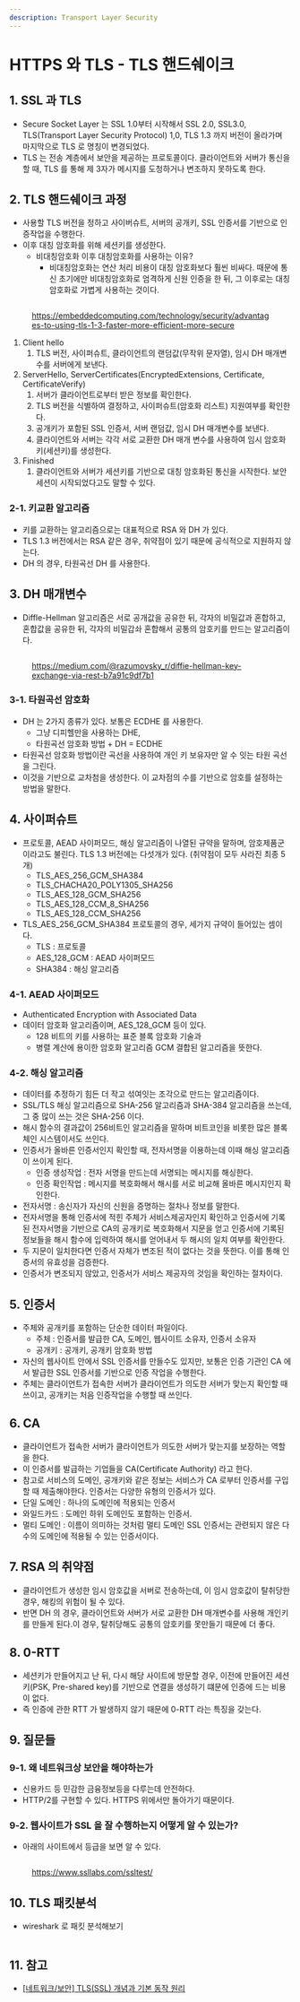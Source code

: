```yaml
---
description: Transport Layer Security
---
```


# HTTPS 와 TLS - TLS 핸드쉐이크

## 1. SSL 과 TLS&#x20;

* Secure Socket Layer 는 SSL 1.0부터 시작해서 SSL 2.0, SSL3.0, TLS(Transport Layer Security Protocol) 1,0, TLS 1.3 까지 버전이 올라가며 마지막으로 TLS 로 명칭이 변경되었다.&#x20;
* TLS 는 전송 계층에서 보안을 제공하는 프로토콜이다. 클라이언트와 서버가 통신을 할 때, TLS 를 통해 제 3자가 메시지를 도청하거나 변조하지 못하도록 한다.&#x20;

## 2. TLS 핸드쉐이크 과정&#x20;

* 사용할 TLS 버전을 정하고 사이버슈트, 서버의 공개키, SSL 인증서를 기반으로 인증작업을 수행한다.&#x20;
* 이후 대칭 암호화를 위해 세션키를 생성한다.&#x20;
  * 비대칭암호화 이후 대칭암호화를 사용하는 이유? &#x20;
    * 비대칭암호화는 연산 처리 비용이 대칭 암호화보다 훨씬 비싸다. 때문에 통신 초기에만 비대칭암호화로 엄격하게 신원 인증을 한 뒤, 그 이후로는 대칭 암호화로 가볍게 사용하는 것이다.&#x20;

<figure><img src="../../.gitbook/assets/image (67) (1).png" alt=""><figcaption><p><a href="https://embeddedcomputing.com/technology/security/advantages-to-using-tls-1-3-faster-more-efficient-more-secure">https://embeddedcomputing.com/technology/security/advantages-to-using-tls-1-3-faster-more-efficient-more-secure</a></p></figcaption></figure>

1. Client hello
   1. TLS 버전, 사이퍼슈트, 클라이언트의 랜덤값(무작위 문자열), 임시 DH 매개변수를 서버에게 보낸다.&#x20;
2. ServerHello, ServerCertificates(EncryptedExtensions, Certificate, CertificateVerify)&#x20;
   1. 서버가 클라이언트로부터 받은 정보를 확인한다.&#x20;
   2. TLS 버전을 식별하여 결정하고, 사이퍼슈트(암호화 리스트) 지원여부를 확인한다.&#x20;
   3. 공개키가 포함된 SSL 인증서, 서버 랜덤값, 임시 DH 매개변수를 보낸다.&#x20;
   4. 클라이언트와 서버는 각각 서로 교환한 DH 매개 변수를 사용하여 임시 암호화 키(세션키)를 생성한다.&#x20;
3. Finished
   1. 클라이언트와 서버가 세션키를 기반으로 대칭 암호화된 통신을 시작한다. 보안 세션이 시작되었다고도 말할 수 있다.&#x20;

### 2-1. 키교환 알고리즘&#x20;

* 키를 교환하는 알고리즘으로는 대표적으로 RSA 와 DH 가 있다.&#x20;
* TLS 1.3 버전에서는 RSA 같은 경우, 취약점이 있기 때문에 공식적으로 지원하지 않는다.&#x20;
* DH 의 경우, 타원곡선 DH 를 사용한다. &#x20;

## 3. DH 매개변수&#x20;

* Diffle-Hellman 알고리즘은 서로 공개값을 공유한 뒤, 각자의 비밀값과 혼합하고, 혼합값을 공유한 뒤, 각자의 비밀갑솨 혼합해서 공통의 암호키를 만드는 알고리즘이다.&#x20;

<figure><img src="../../.gitbook/assets/image (10) (3).png" alt=""><figcaption><p><a href="https://medium.com/@razumovsky_r/diffie-hellman-key-exchange-via-rest-b7a91c9df7b1">https://medium.com/@razumovsky_r/diffie-hellman-key-exchange-via-rest-b7a91c9df7b1</a></p></figcaption></figure>

### 3-1. 타원곡선 암호화&#x20;

* DH 는 2가지 종류가 있다. 보통은 ECDHE 를 사용한다.
  * 그냥 디피헬만을 사용하는 DHE,&#x20;
  * 타원곡선 암호화 방법 + DH = ECDHE &#x20;
* 타원곡선 암호화 방법이란 곡선을 사용하여 개인 키 보유자만 알 수 잇는 타원 곡선을 그린다.&#x20;
* 이것을 기반으로 교차첨을 생성한다. 이 교차점의 수를 기반으로 암호를 설정하는 방법을 말한다.&#x20;

## 4. 사이퍼슈트

* 프로토콜, AEAD 사이퍼모드, 해싱 알고리즘이 나열된 규약을 말하며, 암호제품군이라고도 불린다. TLS 1.3 버전에는 다섯개가 있다. (취약점이 모두 사라진 최종 5개)&#x20;
  * TLS\_AES\_256\_GCM\_SHA384
  * TLS\_CHACHA20\_POLY1305\_SHA256
  * TLS\_AES\_128\_GCM\_SHA256
  * TLS\_AES\_128\_CCM\_8\_SHA256
  * TLS\_AES\_128\_CCM\_SHA256
* TLS\_AES\_256\_GCM\_SHA384 프로토콜의 경우, 세가지 규약이 들어있는 셈이다.&#x20;
  * TLS : 프로토콜&#x20;
  * AES\_128\_GCM : AEAD 사이퍼모드&#x20;
  * SHA384 : 해싱 알고리즘

### 4-1. AEAD 사이퍼모드&#x20;

* Authenticated Encryption with Associated Data&#x20;
* 데이터 암호화 알고리즘이며, AES\_128\_GCM 등이 있다.&#x20;
  * 128 비트의 키를 사용하는 표준 블록 암호화 기술과&#x20;
  * 병렬 계산에 용이한 암호화 알고리즘 GCM 결합된 알고리즘을 뜻한다.&#x20;

### 4-2. 해싱 알고리즘&#x20;

* 데이터를 추정하기 힘든 더 작고 섞여잇는 조각으로 만드는 알고리즘이다.&#x20;
* SSL/TLS 해싱 알고리즘으로 SHA-256 알고리즘과 SHA-384 알고리즘을 쓰는데, 그 중 많이 쓰는 것은 SHA-256 이다.&#x20;
* 해시 함수의 결과값이 256비트인 알고리즘을 말하며 비트코인을 비롯한 많은 블록체인 시스템이서도 쓰인다.&#x20;
* 인증서가 올바른 인증서인지 확인할 때, 전자서명을 이용하는데 이때 해싱 알고리즘이 쓰이게 된다.&#x20;
  * 인증 생성작업 : 전자 서명을 만드는데 서명되는 메시지를 해싱한다.&#x20;
  * 인증 확인작업 : 메시지를 복호화해서 해시를 서로 비교해 올바른 메시지인지 확인한다.&#x20;
* 전자서명 : 송신자가 자신의 신원을 증명하는 절차나 정보를 말한다.  &#x20;
* 전자서명을 통해 인증서에 적힌 주체가 서비스제공자인지 확인하고 인증서에 기록된 전자서명을 기반으로 CA의 공개키로 복호화해서 지문을 얻고 인증서에 기록된 정보들을 해시 함수에 입력하여 해시를 얻어내서 두 해시의 일치 여부를 확인한다.&#x20;
* 두 지문이 일치한다면 인증서 자체가 변조된 적이 없다는 것을 뜻한다. 이를 통해 인증서의 유효성을 검증한다.&#x20;
* 인증서가 변조되지 않았고, 인증서가 서비스 제공자의 것임을 확인하는 절차이다.&#x20;

## 5. 인증서&#x20;

* 주체와 공개키를 포함하는 단순한 데이터 파일이다.&#x20;
  * 주체 : 인증서를 발급한 CA, 도메인, 웹사이트 소유자, 인증서 소유자
  * 공개키 : 공개키, 공개키 암호화 방법&#x20;
* 자신의 웹사이트 안에서 SSL 인증서를 만들수도 있지만, 보통은 인증 기관인 CA 에서 발급한 SSL 인증서를 기반으로 인증 작업을 수행한다.&#x20;
* 주체는 클라이언트가 접속한 서버가 클라이언트가 의도한 서버가 맞는지 확인할 때 쓰이고, 공개키는 처음 인증작업을 수행할 때 쓰인다.&#x20;

## 6. CA&#x20;

* 클라이언트가 접속한 서버가 클라이언트가 의도한 서버가 맞는지를 보장하는 역할을 한다.&#x20;
* 이 인증서를 발급하는 기업들을 CA(Certificate Authority) 라고 한다.&#x20;
* 참고로 서비스의 도메인, 공개키와 같은 정보는 서비스가 CA 로부터 인증서를 구입할 때 제출해야한다. 인증서는 다양한 유형의 인증서가 있다.&#x20;
* 단일 도메인 : 하나의 도메인에 적용되는 인증서&#x20;
* 와일드카드 : 도메인 하위 도메인도 포함하는 인증서.&#x20;
* 멀티 도메인 : 이름이 의미하는 것처럼 멀티 도메인 SSL 인증서는 관련되지 않은 다수의 도메인에 적용될 수 있는 인증서이다.&#x20;

## 7. RSA 의 취약점

* 클라이언트가 생성한 임시 암호값을 서버로 전송하는데, 이 임시 암호값이 탈취당한 경우, 해킹의 위험이 될 수 있다. &#x20;
* 반면 DH 의 경우, 클라이언트와 서버가 서로 교환한 DH 매개변수를 사용해 개인키를 만들게 된다.이 경우, 탈취당해도 공통의 암호키를 못만들기 때문에 더 좋다.&#x20;

## 8. 0-RTT

* 세션키가 만들어지고 난 뒤, 다시 해당 사이트에 방문할 경우, 이전에 만들어진 세션키(PSK, Pre-shared key)를 기반으로 연결을 생성하기 떄문에 인증에 드는 비용이 없다.&#x20;
* 즉 인증에 관한 RTT 가 발생하지 않기 때문에 0-RTT 라는 특징을 갖는다.&#x20;

## 9. 질문들&#x20;

### 9-1. 왜 네트워크상 보안을 해야하는가

* 신용카드 등 민감한 금융정보등을 다루는데 안전하다.&#x20;
* HTTP/2를 구현할 수 있다. HTTPS 위에서만 돌아가기 때문이다.&#x20;

### 9-2. 웹사이트가 SSL 을 잘 수행하는지 어떻게 알 수 있는가?&#x20;

* 아래의 사이트에서 등급을 보면 알 수 있다.&#x20;

<figure><img src="../../.gitbook/assets/image (51) (4).png" alt=""><figcaption><p><a href="https://www.ssllabs.com/ssltest/">https://www.ssllabs.com/ssltest/</a></p></figcaption></figure>

## 10. TLS 패킷분석

* wireshark 로 패킷 분석해보기&#x20;

<figure><img src="../../.gitbook/assets/image (69) (1).png" alt=""><figcaption></figcaption></figure>



## 11. 참고&#x20;

* [\[네트워크/보안\] TLS(SSL) 개념과 기본 동작 원리](https://reakwon.tistory.com/106)
